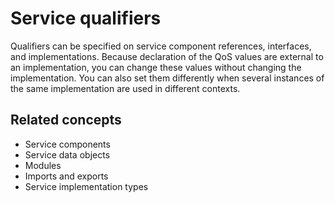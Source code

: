 <!-- image -->

# Service qualifiers

Qualifiers can be specified on service component references, interfaces,
and implementations. Because declaration of the QoS values are external
to an implementation, you can change these values without changing
the implementation. You can also set them differently when several
instances of the same implementation are used in different contexts.

<!-- image -->

## Related concepts

- Service components
- Service data objects
- Modules
- Imports and exports
- Service implementation types